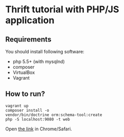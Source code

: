 # Thrift tutorial with PHP/JS application

## Requirements
You should install following software:
- php 5.5+ (with mysqlnd)
- composer
- VirtualBox
- Vagrant

## How to run?
```
vagrant up
composer install -o
vendor/bin/doctrine orm:schema-tool:create
php -S localhost:9080 -t web
```

Open [the link](http://localhost:9080/index.html) in Chrome/Safari.